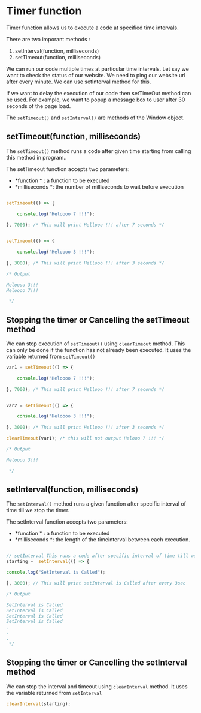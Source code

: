 
# Timer function

  

Timer function allows us to execute a code at specified time intervals.

  

There are two imporant methods : 
1.  setInterval(function, milliseconds) 
2.  setTimeout(function, milliseconds)

We can run our code multiple times at particular time intervals. Let say we want to check the status of our website. We need to ping our website url after every minute. We can use setInterval method for this.  

If we want to delay the execution of our code then setTimeOut method can be used. For example, we want to popup a message box to user after 30 seconds of the page load. 

 The `setTimeout()` and `setInterval()` are methods of the Window object.

## setTimeout(function, milliseconds) 

 The `setTimeout()` method runs a code after given time starting from calling this method in program..
 
  The setTimeout function accepts two parameters:  

 - *function * :  a function to be executed
 - *milliseconds *: the number of milliseconds to wait before execution

```javascript

setTimeout(() => {

	console.log("Heloooo 7 !!!"); 
	
}, 7000); /* This will print Hellooo !!! after 7 seconds */


setTimeout(() => {

	console.log("Heloooo 3 !!!"); 
	
}, 3000); /* This will print Hellooo !!! after 3 seconds */

/* Output

Heloooo 3!!!
Heloooo 7!!!

 */

```

  ## Stopping the timer or Cancelling the setTimeout method 

We can stop execution of `setTimeout()` using `clearTimeout` method.  This can only be done if the function has not already been executed. It uses the variable returned from `setTimeout()`

```javascript
var1 = setTimeout(() => {

	console.log("Heloooo 7 !!!"); 
	
}, 7000); /* This will print Hellooo !!! after 7 seconds */


var2 = setTimeout(() => {

	console.log("Heloooo 3 !!!"); 
	
}, 3000); /* This will print Hellooo !!! after 3 seconds */

clearTimeout(var1); /* this will not output Helooo 7 !!! */

/* Output

Heloooo 3!!!

 */
```


## setInterval(function, milliseconds) 

 The `setInterval()` method runs a given function  after specific interval of time till we stop the timer.
 
  The setInterval function accepts two parameters:  

 - *function * :  a function to be executed
 - *milliseconds *: the length of the timeinterval between each execution.

  

```javascript

// setInterval This runs a code after specific interval of time till we stop the timer.
starting =  setInterval(() => {

console.log("SetInterval is Called");

}, 3000); // This will print setInterval is Called after every 3sec

/* Output

SetInterval is Called
SetInterval is Called
SetInterval is Called
SetInterval is Called
.
.
.
 */

```

  ## Stopping the timer or Cancelling the setInterval method 

We can stop the interval and timeout using `clearInterval` method.   It uses the variable returned from `setInterval`

```javascript
clearInterval(starting);
```

  

